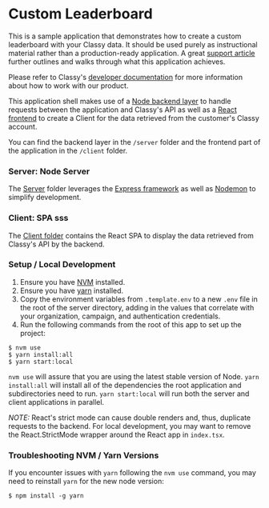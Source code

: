 # Custom Leaderboard

This is a sample application that demonstrates how to create a custom leaderboard with your Classy data. It should be used purely as instructional material rather than a production-ready application. A great [support article](https://support.classy.org/s/article/building-fundraising-leaderboards-with-the-classy-api) further outlines and walks through what this application achieves.

Please refer to Classy's [developer documentation](https://developers.classy.org/overview/welcome) for more information about how to work with our product.

This application shell makes use of a
[Node backend layer](https://nodejs.org/en) to handle requests between the application and Classy's API as well as a [React frontend](https://react.dev/) to create a Client for the data retrieved from the customer's Classy account.

You can find the backend layer in the
`/server` folder and the frontend part of the application in
the `/client` folder.

### Server: Node Server

The [Server](./server) folder leverages the [Express framework](https://expressjs.com/) as well as [Nodemon](https://nodemon.io/) to simplify development.

### Client: SPA sss

The [Client folder](./client) contains the React SPA to display the data retrieved from Classy's API by the backend.

### Setup / Local Development

1. Ensure you have [NVM](https://github.com/nvm-sh/nvm) installed.
2. Ensure you have [yarn](https://yarnpkg.com/getting-started) installed.
3. Copy the environment variables from `.template.env` to a new `.env` file in the root of the server directory, adding in the values that correlate with your organization, campaign, and authentication credentials.
4. Run the following commands from the root of this app to set up the project:

```
$ nvm use
$ yarn install:all
$ yarn start:local
```

`nvm use` will assure that you are using the latest stable version of Node.
`yarn install:all` will install all of the dependencies the root application and subdirectories need to run.
`yarn start:local` will run both the server and client applications in parallel.

_NOTE:_
React's strict mode can cause double renders and, thus, duplicate requests to the backend. For local development, you may want to remove the React.StrictMode wrapper around the React app in `index.tsx`.

### Troubleshooting NVM / Yarn Versions

If you encounter issues with `yarn` following the `nvm use` command, you may need to reinstall `yarn` for the new node version:

```
$ npm install -g yarn
```
